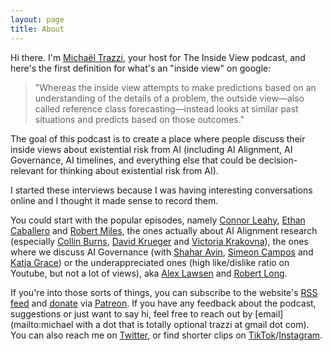 ```yaml
---
layout: page
title: About
---
```


Hi there. I'm [Michaël Trazzi](https://michaeltrazzi.com), your host for The Inside View podcast, and here's the first definition for what's an "inside view" on google:

> "Whereas the inside view attempts to make predictions based on an understanding of the details of a problem, the outside view—also called reference class forecasting—instead looks at similar past situations and predicts based on those outcomes."

The goal of this podcast is to create a place where people discuss their inside views about existential risk from AI (including AI Alignment, AI Governance, AI timelines, and everything else that could be decision-relevant for thinking about existential risk from AI).

I started these interviews because I was having interesting conversations online and I thought it made sense to record them.

You could start with the popular episodes, namely [Connor Leahy](https://theinsideview.ai/connor2), [Ethan](https://theinsideview.ai/ethan2) [Caballero](https://theinsideview.ai/ethan) and [Robert Miles](https://theinsideview.ai/rob), the ones actually about AI Alignment research (especially [Collin Burns](https://theinsideview.ai/collin), [David Krueger](https://theinsideview.ai/david) and [Victoria Krakovna](https://theinsideview.ai/victoria)), the ones where we discuss AI Governance (with [Shahar Avin](https://theinsideview.ai/shahar), [Simeon Campos](https://theinsideview.ai/simeon) and [Katja Grace](https://theinsideview.ai/katja)) or the underappreciated ones (high like/dislike ratio on Youtube, but not a lot of views), aka [Alex Lawsen](https://theinsideview.ai/alex) and [Robert Long](https://theinsideview.ai/roblong).

If you're into those sorts of things, you can subscribe to the website's [RSS feed](https://theinsideview.ai/feed.xml) and [donate](https://theinsideview.ai/donate) via [Patreon](https://www.patreon.com/theinsideview). If you have any feedback about the podcast, suggestions or just want to say hi, feel free to reach out by [email](mailto:michael with a dot that is totally optional trazzi at gmail dot com). You can also reach me on [Twitter](https://twitter.com/MichaelTrazzi), or find shorter clips on [TikTok](https://www.tiktok.com/@theinsideview.ai)/[Instagram](http://instagram.com/theinsideview.ai).
